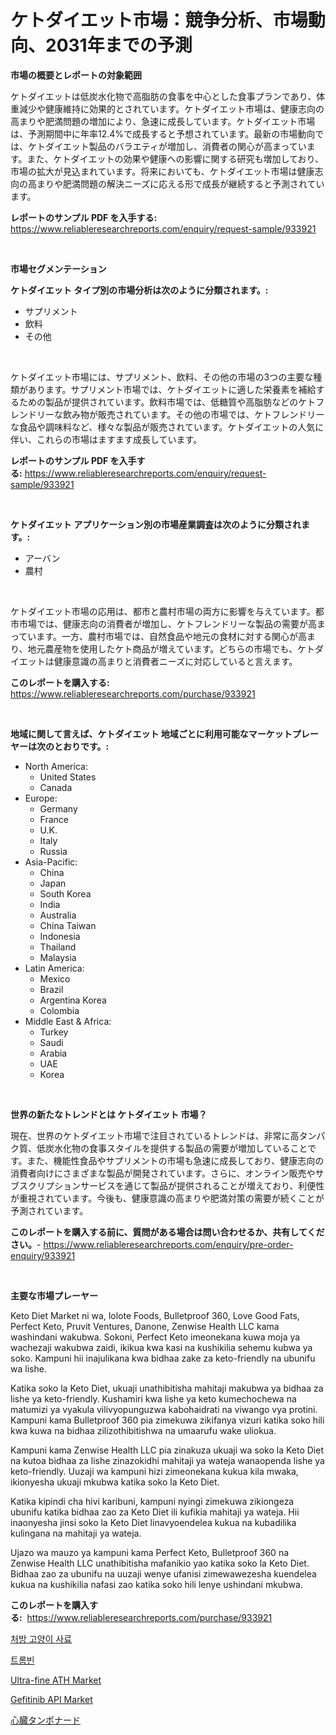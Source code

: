 <p><h1>ケトダイエット市場：競争分析、市場動向、2031年までの予測</h1></p><p><strong>市場の概要とレポートの対象範囲</strong></p>
<p><p>ケトダイエットは低炭水化物で高脂肪の食事を中心とした食事プランであり、体重減少や健康維持に効果的とされています。ケトダイエット市場は、健康志向の高まりや肥満問題の増加により、急速に成長しています。ケトダイエット市場は、予測期間中に年率12.4%で成長すると予想されています。最新の市場動向では、ケトダイエット製品のバラエティが増加し、消費者の関心が高まっています。また、ケトダイエットの効果や健康への影響に関する研究も増加しており、市場の拡大が見込まれています。将来においても、ケトダイエット市場は健康志向の高まりや肥満問題の解決ニーズに応える形で成長が継続すると予測されています。</p></p>
<p><strong>レポートのサンプル PDF を入手する:</strong> <a href="https://www.reliableresearchreports.com/enquiry/request-sample/933921">https://www.reliableresearchreports.com/enquiry/request-sample/933921</a></p>
<p>&nbsp;</p>
<p><strong>市場セグメンテーション</strong></p>
<p><strong>ケトダイエット タイプ別の市場分析は次のように分類されます。:</strong></p>
<p><ul><li>サプリメント</li><li>飲料</li><li>その他</li></ul></p>
<p>&nbsp;</p>
<p><p>ケトダイエット市場には、サプリメント、飲料、その他の市場の3つの主要な種類があります。サプリメント市場では、ケトダイエットに適した栄養素を補給するための製品が提供されています。飲料市場では、低糖質や高脂肪などのケトフレンドリーな飲み物が販売されています。その他の市場では、ケトフレンドリーな食品や調味料など、様々な製品が販売されています。ケトダイエットの人気に伴い、これらの市場はますます成長しています。</p></p>
<p><strong>レポートのサンプル PDF を入手する:</strong>&nbsp;<a href="https://www.reliableresearchreports.com/enquiry/request-sample/933921">https://www.reliableresearchreports.com/enquiry/request-sample/933921</a></p>
<p>&nbsp;</p>
<p><strong> ケトダイエット アプリケーション別の市場産業調査は次のように分類されます。:</strong></p>
<p><ul><li>アーバン</li><li>農村</li></ul></p>
<p>&nbsp;</p>
<p><p>ケトダイエット市場の応用は、都市と農村市場の両方に影響を与えています。都市市場では、健康志向の消費者が増加し、ケトフレンドリーな製品の需要が高まっています。一方、農村市場では、自然食品や地元の食材に対する関心が高まり、地元農産物を使用したケト商品が増えています。どちらの市場でも、ケトダイエットは健康意識の高まりと消費者ニーズに対応していると言えます。</p></p>
<p><strong>このレポートを購入する:</strong>&nbsp; <a href="https://www.reliableresearchreports.com/purchase/933921">https://www.reliableresearchreports.com/purchase/933921</a></p>
<p>&nbsp;</p>
<p><strong>地域に関して言えば、ケトダイエット 地域ごとに利用可能なマーケットプレーヤーは次のとおりです。:</strong></p>
<p><ul>
    <li>
        North America:
        <ul>
            <li>United States</li>
            <li>Canada</li>
        </ul>
    </li>
    <li>
        Europe:
        <ul>
            <li>Germany</li>
            <li>France</li>
            <li>U.K.</li>
            <li>Italy</li>
            <li>Russia</li>
        </ul>
    </li>
    <li>
        Asia-Pacific:
        <ul>
            <li>China</li>
            <li>Japan</li>
            <li>South Korea</li>
            <li>India</li>
            <li>Australia</li>
            <li>China Taiwan</li>
            <li>Indonesia</li>
            <li>Thailand</li>
            <li>Malaysia</li>
        </ul>
    </li>
    <li>
        Latin America:
        <ul>
            <li>Mexico</li>
            <li>Brazil</li>
            <li>Argentina Korea</li>
            <li>Colombia</li>
        </ul>
    </li>
    <li>
        Middle East & Africa:
        <ul>
            <li>Turkey</li>
            <li>Saudi</li>
            <li>Arabia</li>
            <li>UAE</li>
            <li>Korea</li>
        </ul>
    </li>
    </ul></p>
<p>&nbsp;</p>
<p><strong>世界の新たなトレンドとは ケトダイエット 市場？</strong></p>
<p><p>現在、世界のケトダイエット市場で注目されているトレンドは、非常に高タンパク質、低炭水化物の食事スタイルを提供する製品の需要が増加していることです。また、機能性食品やサプリメントの市場も急速に成長しており、健康志向の消費者向けにさまざまな製品が開発されています。さらに、オンライン販売やサブスクリプションサービスを通じて製品が提供されることが増えており、利便性が重視されています。今後も、健康意識の高まりや肥満対策の需要が続くことが予測されています。</p></p>
<p><strong>このレポートを購入する前に、質問がある場合は問い合わせるか、共有してください。</strong>- <a href="https://www.reliableresearchreports.com/enquiry/pre-order-enquiry/933921">https://www.reliableresearchreports.com/enquiry/pre-order-enquiry/933921</a></p>
<p>&nbsp;</p>
<p><strong>主要な市場プレーヤー</strong></p>
<p><p>Keto Diet Market ni wa, lolote Foods, Bulletproof 360, Love Good Fats, Perfect Keto, Pruvit Ventures, Danone, Zenwise Health LLC kama washindani wakubwa. Sokoni, Perfect Keto imeonekana kuwa moja ya wachezaji wakubwa zaidi, ikikua kwa kasi na kushikilia sehemu kubwa ya soko. Kampuni hii inajulikana kwa bidhaa zake za keto-friendly na ubunifu wa lishe.</p><p>Katika soko la Keto Diet, ukuaji unathibitisha mahitaji makubwa ya bidhaa za lishe ya keto-friendly. Kushamiri kwa lishe ya keto kumechochewa na matumizi ya vyakula vilivyopunguzwa kabohaidrati na viwango vya protini. Kampuni kama Bulletproof 360 pia zimekuwa zikifanya vizuri katika soko hili kwa kuwa na bidhaa zilizothibitishwa na umaarufu wake uliokua.</p><p>Kampuni kama Zenwise Health LLC pia zinakuza ukuaji wa soko la Keto Diet na kutoa bidhaa za lishe zinazokidhi mahitaji ya wateja wanaopenda lishe ya keto-friendly. Uuzaji wa kampuni hizi zimeonekana kukua kila mwaka, ikionyesha ukuaji mkubwa katika soko la Keto Diet.</p><p>Katika kipindi cha hivi karibuni, kampuni nyingi zimekuwa zikiongeza ubunifu katika bidhaa zao za Keto Diet ili kufikia mahitaji ya wateja. Hii inaonyesha jinsi soko la Keto Diet linavyoendelea kukua na kubadilika kulingana na mahitaji ya wateja.</p><p>Ujazo wa mauzo ya kampuni kama Perfect Keto, Bulletproof 360 na Zenwise Health LLC unathibitisha mafanikio yao katika soko la Keto Diet. Bidhaa zao za ubunifu na uuzaji wenye ufanisi zimewawezesha kuendelea kukua na kushikilia nafasi zao katika soko hili lenye ushindani mkubwa.</p></p>
<p><strong>このレポートを購入する:</strong>&nbsp;&nbsp;<a href="https://www.reliableresearchreports.com/purchase/933921">https://www.reliableresearchreports.com/purchase/933921</a></p>
<p><p><a href="https://medium.com/@boydsmitham726/2024%EB%85%84%EB%B6%80%ED%84%B0-2031%EB%85%84%EA%B9%8C%EC%A7%80-%EC%98%88%EC%B8%A1%EB%90%9C-%EC%B2%98%EB%B0%A9%EC%8B%9D-%EA%B3%A0%EC%96%91%EC%9D%B4-%EC%82%AC%EB%A3%8C-%EC%8B%9C%EC%9E%A5-%EB%8F%99%ED%96%A5%EA%B3%BC-%EC%8B%9C%EC%9E%A5-%EB%B6%84%EC%84%9D-18dbc4000efd">처방 고양이 사료</a></p><p><a href="https://medium.com/@boydsmitham726/%ED%8A%B8%EB%A1%AC%EB%B9%88-%EC%8B%9C%EC%9E%A5-%EA%B7%9C%EB%AA%A8%EB%8A%94-%EA%B8%80%EB%A1%9C%EB%B2%8C-%EC%82%B0%EC%97%85%EC%97%90%EC%84%9C-%EC%B5%9C%EA%B3%A0%EC%9D%98-%EB%A7%88%EC%BC%80%ED%8C%85-%EC%B1%84%EB%84%90%EC%9D%84-%EB%B3%B4%EC%97%AC%EC%A4%8D%EB%8B%88%EB%8B%A4-b0c49f8b6e86">트롬빈</a></p><p><a href="https://frill-swim-3cd.notion.site/Ultra-fine-ATH-Market-Size-2024-2031-Global-Industrial-Analysis-Key-Geographical-Regions-Market--e700b04385e444f480c60439cdb11e34">Ultra-fine ATH Market</a></p><p><a href="https://github.com/edytherolanlouisejk1miz0wig/Market-Research-Report-List-1/blob/main/gefitinib-api-market.md">Gefitinib API Market</a></p><p><a href="https://github.com/oqxogxyvqe90775/Market-Research-Report-List-1/blob/main/3741965184194.md">心臓タンポナード</a></p></p>